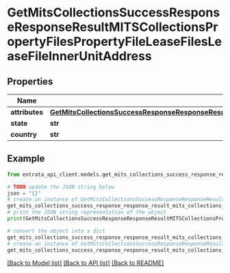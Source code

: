 # GetMitsCollectionsSuccessResponseResponseResultMITSCollectionsPropertyFilesPropertyFileLeaseFilesLeaseFileInnerUnitAddress


## Properties

Name | Type | Description | Notes
------------ | ------------- | ------------- | -------------
**attributes** | [**GetMitsCollectionsSuccessResponseResponseResultMITSCollectionsPropertyFilesPropertyFileLeaseFilesLeaseFileInnerUnitAddressAttributes**](GetMitsCollectionsSuccessResponseResponseResultMITSCollectionsPropertyFilesPropertyFileLeaseFilesLeaseFileInnerUnitAddressAttributes.md) |  | 
**state** | **str** | State | 
**country** | **str** | Country | 

## Example

```python
from entrata_api_client.models.get_mits_collections_success_response_response_result_mits_collections_property_files_property_file_lease_files_lease_file_inner_unit_address import GetMitsCollectionsSuccessResponseResponseResultMITSCollectionsPropertyFilesPropertyFileLeaseFilesLeaseFileInnerUnitAddress

# TODO update the JSON string below
json = "{}"
# create an instance of GetMitsCollectionsSuccessResponseResponseResultMITSCollectionsPropertyFilesPropertyFileLeaseFilesLeaseFileInnerUnitAddress from a JSON string
get_mits_collections_success_response_response_result_mits_collections_property_files_property_file_lease_files_lease_file_inner_unit_address_instance = GetMitsCollectionsSuccessResponseResponseResultMITSCollectionsPropertyFilesPropertyFileLeaseFilesLeaseFileInnerUnitAddress.from_json(json)
# print the JSON string representation of the object
print(GetMitsCollectionsSuccessResponseResponseResultMITSCollectionsPropertyFilesPropertyFileLeaseFilesLeaseFileInnerUnitAddress.to_json())

# convert the object into a dict
get_mits_collections_success_response_response_result_mits_collections_property_files_property_file_lease_files_lease_file_inner_unit_address_dict = get_mits_collections_success_response_response_result_mits_collections_property_files_property_file_lease_files_lease_file_inner_unit_address_instance.to_dict()
# create an instance of GetMitsCollectionsSuccessResponseResponseResultMITSCollectionsPropertyFilesPropertyFileLeaseFilesLeaseFileInnerUnitAddress from a dict
get_mits_collections_success_response_response_result_mits_collections_property_files_property_file_lease_files_lease_file_inner_unit_address_from_dict = GetMitsCollectionsSuccessResponseResponseResultMITSCollectionsPropertyFilesPropertyFileLeaseFilesLeaseFileInnerUnitAddress.from_dict(get_mits_collections_success_response_response_result_mits_collections_property_files_property_file_lease_files_lease_file_inner_unit_address_dict)
```
[[Back to Model list]](../README.md#documentation-for-models) [[Back to API list]](../README.md#documentation-for-api-endpoints) [[Back to README]](../README.md)


